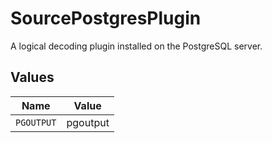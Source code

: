 # SourcePostgresPlugin

A logical decoding plugin installed on the PostgreSQL server.


## Values

| Name       | Value      |
| ---------- | ---------- |
| `PGOUTPUT` | pgoutput   |